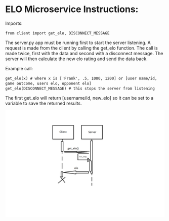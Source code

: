<h1>ELO Microservice Instructions:</h1>

  Imports:
  
    from client import get_elo, DISCONNECT_MESSAGE
    
    
  The server.py app must be running first to start the server listening. A request is made from the client by calling the get_elo function. The call is made twice, first with the data and second with a disconnect message.
  The server will then calculate the new elo rating and send the data back.
  
  
  Example call:
  
    get_elo(x) # where x is ['Frank', .5, 1000, 1200] or [user name/id, game outcome, users elo, opponent elo]
    get_elo(DISCONNECT_MESSAGE) # this stops the server from listening
  
  The first get_elo will return [username/id, new_elo] so it can be set to a variable to save the returned results.
      

![UML Image](../Design/UML.png)
